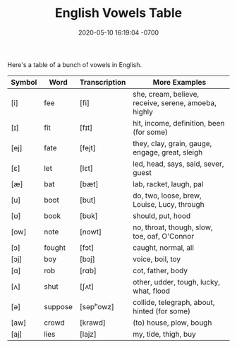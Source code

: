 ﻿---
layout: post
title:  "English Vowels Table"
date:   2020-05-10 16:19:04 -0700
tag: linguistics
comments: true
---

Here's a table of a bunch of vowels in English.

|Symbol|Word|Transcription|More Examples|
|-|-|-|-|
|[i]|	fee|	[fi]		|she, cream, believe, receive, serene, amoeba, highly |
|[ɪ]|	fit|	[fɪt]		|hit, income, definition, been (for some)|
|[ej]|	fate|	[fejt]		|they, clay, grain, gauge, engage, great, sleigh|
|[ɛ]|	let|	[lɛt]		|led, head, says, said, sever, guest|
|[æ]|	bat|	[bæt]		|lab, racket, laugh, pal|
|[u]|	boot|	[but]		|do, two, loose, brew, Louise, Lucy, through |
|[ʊ]|	book|	[bʊk]		|should, put, hood|
|[ow]|	note|	[nowt]		|no, throat, though, slow, toe, oaf, O'Connor|
|[ɔ]|	fought|	[fɔt]		|caught, normal, all|
|[ɔj]|	boy|	[bɔj]		|voice, boil, toy|
|[ɑ]|	rob|	[rɑb]		|cot, father, body|
|[ʌ]|	shut|	[ʃʌt]		|other, udder, tough, lucky, what, flood|
|[ə]|	suppose|[səpʰowz]	|collide, telegraph, about, hinted (for some) |
|[aw]|	crowd|	[krawd]		|(to) house, plow, bough|
|[aj]|	lies|	[lajz]		|my, tide, thigh, buy|
